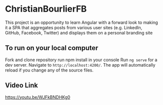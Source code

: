 # ChristianBourlierFB

This project is an opportunity to learn Angular with a forward look to making it a SPA that aggregates posts from various user sites (e.g. LinkedIn, GitHub, Facebook, Twitter) and displays them on a personal branding site

## To run on your local computer
Fork and clone repository
run npm install in your console
Run `ng serve` for a dev server. Navigate to `http://localhost:4200/`. The app will automatically reload if you change any of the source files.

## Video Link
https://youtu.be/WJFkBNDHKg0

